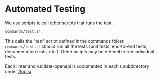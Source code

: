 # Automated Testing

We use scripts to call other scripts that runs the test.

```bash
commands/test.sh
```

This calls the "test" script defined in the commands folder.
`commands/test.sh` should run all the tests (unit tests, end-to-end tests,
documentation tests, etc.). Other scripts may be defined to run individual
tests.

Each linter and validate-openapi is documented in each's subdirectory under
[/tools/](../../tools/).
